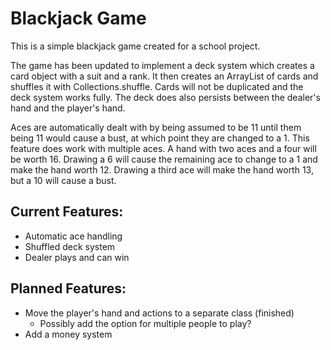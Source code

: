 # Blackjack Game
This is a simple blackjack game created for a school project.

The game has been updated to implement a deck system which creates a card object with a suit and a rank. It then creates an ArrayList of cards and shuffles it with Collections.shuffle. Cards will not be duplicated and the deck system works fully. The deck does also persists between the dealer's hand and the player's hand.

Aces are automatically dealt with by being assumed to be 11 until them being 11 would cause a bust, at which point they are changed to a 1. This feature does work with multiple aces. A hand with two aces and a four will be worth 16. Drawing a 6 will cause the remaining ace to change to a 1 and make the hand worth 12. Drawing a third ace will make the hand worth 13, but a 10 will cause a bust.

## Current Features:
- Automatic ace handling
- Shuffled deck system
- Dealer plays and can win

## Planned Features:
- Move the player's hand and actions to a separate class (finished)
    - Possibly add the option for multiple people to play?
- Add a money system